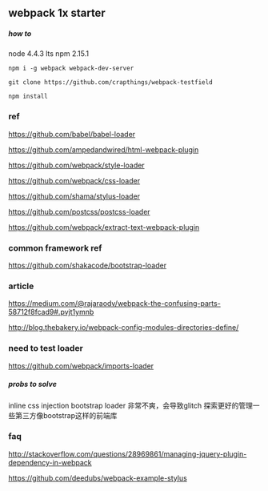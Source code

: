 ## webpack 1x starter

##### how to

node 4.4.3 lts
npm 2.15.1

	npm i -g webpack webpack-dev-server

    git clone https://github.com/crapthings/webpack-testfield

    npm install

### ref

https://github.com/babel/babel-loader

https://github.com/ampedandwired/html-webpack-plugin

https://github.com/webpack/style-loader

https://github.com/webpack/css-loader

https://github.com/shama/stylus-loader

https://github.com/postcss/postcss-loader

https://github.com/webpack/extract-text-webpack-plugin

### common framework ref

https://github.com/shakacode/bootstrap-loader

### article

https://medium.com/@rajaraodv/webpack-the-confusing-parts-58712f8fcad9#.pvjt1ymnb

http://blog.thebakery.io/webpack-config-modules-directories-define/

### need to test loader

https://github.com/webpack/imports-loader

##### probs to solve

inline css injection bootstrap loader 非常不爽，会导致glitch
探索更好的管理一些第三方像bootstrap这样的前端库

### faq

http://stackoverflow.com/questions/28969861/managing-jquery-plugin-dependency-in-webpack

https://github.com/deedubs/webpack-example-stylus
